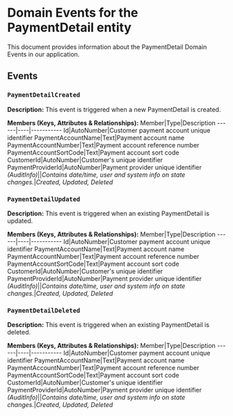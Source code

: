 # Domain Events for the PaymentDetail entity

This document provides information about the PaymentDetail Domain Events in our application.

## Events

### `PaymentDetailCreated`

**Description:**
This event is triggered when a new PaymentDetail is created.

**Members (Keys, Attributes & Relationships):**
Member|Type|Description
------|----|-----------
Id|AutoNumber|Customer payment account unique identifier
PaymentAccountName|Text|Payment account name
PaymentAccountNumber|Text|Payment account reference number
PaymentAccountSortCode|Text|Payment account sort code
CustomerId|AutoNumber|Customer's unique identifier
PaymentProviderId|AutoNumber|Payment provider unique identifier
*(AuditInfo)*||*Contains date/time, user and system info on state changes.*|*Created, Updated, Deleted*


### `PaymentDetailUpdated`

**Description:** 
This event is triggered when an existing PaymentDetail is updated.

**Members (Keys, Attributes & Relationships):**
Member|Type|Description
------|----|-----------
Id|AutoNumber|Customer payment account unique identifier
PaymentAccountName|Text|Payment account name
PaymentAccountNumber|Text|Payment account reference number
PaymentAccountSortCode|Text|Payment account sort code
CustomerId|AutoNumber|Customer's unique identifier
PaymentProviderId|AutoNumber|Payment provider unique identifier
*(AuditInfo)*||*Contains date/time, user and system info on state changes.*|*Created, Updated, Deleted*


### `PaymentDetailDeleted`

**Description:**
This event is triggered when an existing PaymentDetail is deleted.

**Members (Keys, Attributes & Relationships):**
Member|Type|Description
------|----|-----------
Id|AutoNumber|Customer payment account unique identifier
PaymentAccountName|Text|Payment account name
PaymentAccountNumber|Text|Payment account reference number
PaymentAccountSortCode|Text|Payment account sort code
CustomerId|AutoNumber|Customer's unique identifier
PaymentProviderId|AutoNumber|Payment provider unique identifier
*(AuditInfo)*||*Contains date/time, user and system info on state changes.*|*Created, Updated, Deleted*

